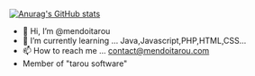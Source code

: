 [![Anurag's GitHub stats](https://github-readme-stats.vercel.app/api?username=mendoitarou)](https://github.com/anuraghazra/github-readme-stats)

- 👋 Hi, I’m @mendoitarou
- 🌱 I’m currently learning ... Java,Javascript,PHP,HTML,CSS...
- 📫 How to reach me ... contact@mendoitarou.com
- Member of "tarou software"
